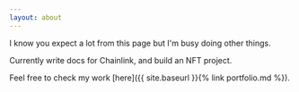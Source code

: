 ```yaml
---
layout: about
---
```


I know you expect a lot from this page but I'm busy doing other things.

Currently write docs for Chainlink, and build an NFT project.

Feel free to check my work [here]({{ site.baseurl }}{% link portfolio.md %}).